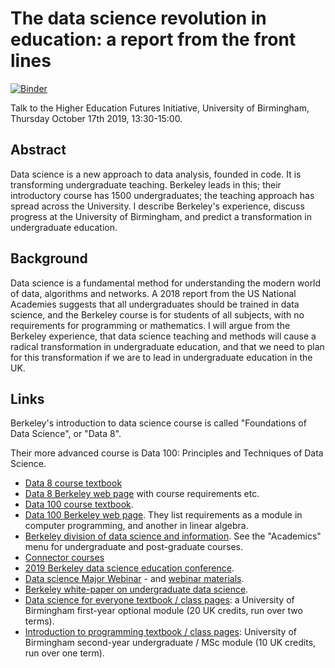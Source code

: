 # The data science revolution in education: a report from the front lines

[![Binder](https://mybinder.org/badge_logo.svg)](https://mybinder.org/v2/gh/matthew-brett/ds-rev/master?filepath=robert_swain.ipynb)

Talk to the Higher Education Futures Initiative, University of Birmingham, Thursday October 17th 2019, 13:30-15:00.

## Abstract

Data science is a new approach to data analysis, founded in code. It is
transforming undergraduate teaching. Berkeley leads in this; their introductory
course has 1500 undergraduates; the teaching approach has spread across the
University. I describe Berkeley's experience, discuss progress at the
University of Birmingham, and predict a transformation in undergraduate
education.

## Background

Data science is a fundamental method for understanding the modern world of
data, algorithms and networks. A 2018 report from the US National Academies
suggests that all undergraduates should be trained in data science, and the
Berkeley course is for students of all subjects, with no requirements for
programming or mathematics. I will argue from the Berkeley experience, that
data science teaching and methods will cause a radical transformation in
undergraduate education, and that we need to plan for this transformation if we
are to lead in undergraduate education in the UK.

## Links

Berkeley's introduction to data science course is called "Foundations of Data Science", or "Data 8".

Their more advanced course is Data 100: Principles and Techniques of Data Science.

* [Data 8 course textbook](https://www.inferentialthinking.com)
* [Data 8 Berkeley web page](https://data.berkeley.edu/education/courses/data-8)
  with course requirements etc.
* [Data 100 course textbook](https://www.textbook.ds100.org).
* [Data 100 Berkeley web
  page](https://data.berkeley.edu/education/courses/data-100). They list
  requirements as a module in computer programming, and another in linear
  algebra.
* [Berkeley division of data science and
  information](https://data.berkeley.edu).  See the "Academics" menu for
  undergraduate and post-graduate courses.
* [Connector courses](https://data.berkeley.edu/education/connectors)
* [2019 Berkeley data science education
  conference](https://data.berkeley.edu/academics/resources/data-science-education-workshops/2019-national-workshop-data-science-education).
* [Data science Major
  Webinar](https://www.youtube.com/watch?v=5KCNaA2MfoU&feature=youtu.be) - and
  [webinar materials](https://github.com/papajohn/dse-cal-data-science).
* [Berkeley white-paper on undergraduate data science](https://data.berkeley.edu/sites/default/files/datasciencecurriculumsketch.pdf).
* [Data science for everyone textbook / class
  pages](https://matthew-brett.github.io/dsfe2019): a University of Birmingham
  first-year optional module (20 UK credits, run over two terms).
* [Introduction to programming textbook / class
  pages](https://matthew-brett.github.io/cfd2019): University of Birmingham
  second-year undergraduate / MSc module (10 UK credits, run over one term).
